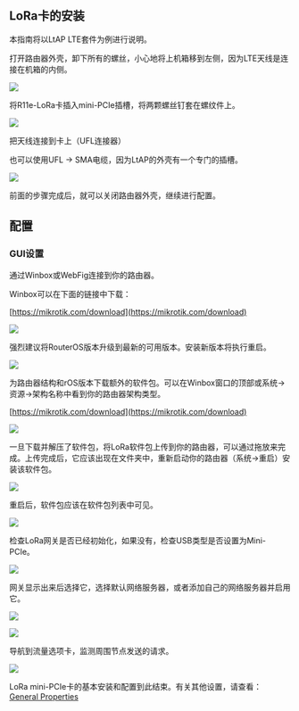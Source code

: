 ## LoRa卡的安装

本指南将以LtAP LTE套件为例进行说明。

打开路由器外壳，卸下所有的螺丝，小心地将上机箱移到左侧，因为LTE天线是连接在机箱的内侧。

  

![](https://help.mikrotik.com/docs/download/attachments/50692141/1.png?version=1&modificationDate=1609848720368&api=v2)

  

将R11e-LoRa卡插入mini-PCIe插槽，将两颗螺丝钉套在螺纹件上。

  

![](https://help.mikrotik.com/docs/download/attachments/50692141/OpenCaseNoCard.jpeg?version=1&modificationDate=1609922446595&api=v2)

  

把天线连接到卡上（UFL连接器） 

也可以使用UFL → SMA电缆，因为LtAP的外壳有一个专门的插槽。

  

![](https://help.mikrotik.com/docs/download/attachments/50692141/OpenCase.jpeg?version=1&modificationDate=1609922460528&api=v2)

  

前面的步骤完成后，就可以关闭路由器外壳，继续进行配置。

## 配置

### GUI设置

通过Winbox或WebFig连接到你的路由器。

Winbox可以在下面的链接中下载：

[https://mikrotik.com/download](https://mikrotik.com/download)

  

![](https://help.mikrotik.com/docs/download/attachments/50692141/WinboxLogin.png?version=2&modificationDate=1609922552358&api=v2)

  

强烈建议将RouterOS版本升级到最新的可用版本。安装新版本将执行重启。

  

![](https://help.mikrotik.com/docs/download/attachments/50692141/rosUpgrade.png?version=1&modificationDate=1609921627894&api=v2)

  

为路由器结构和rOS版本下载额外的软件包。可以在Winbox窗口的顶部或系统→资源→架构名称中看到你的路由器架构类型。

[https://mikrotik.com/download](https://mikrotik.com/download)

  

![](https://help.mikrotik.com/docs/download/attachments/50692141/ExtraPackages.png?version=1&modificationDate=1609923306859&api=v2)

  

一旦下载并解压了软件包，将LoRa软件包上传到你的路由器，可以通过拖放来完成。上传完成后，它应该出现在文件夹中，重新启动你的路由器（系统→重启）安装该软件包。

  

![](https://help.mikrotik.com/docs/download/attachments/50692141/LoraUpload.png?version=3&modificationDate=1609929801527&api=v2)

  

重启后，软件包应该在软件包列表中可见。

  

![](https://help.mikrotik.com/docs/download/attachments/50692141/LoRaInstalled.png?version=1&modificationDate=1609929836867&api=v2)

  

检查LoRa网关是否已经初始化，如果没有，检查USB类型是否设置为Mini-PCIe。



![](https://help.mikrotik.com/docs/download/attachments/50692141/LoraPackageVisible.png?version=2&modificationDate=1609932721368&api=v2)

  

网关显示出来后选择它，选择默认网络服务器，或者添加自己的网络服务器并启用它。

  

![](https://help.mikrotik.com/docs/download/attachments/50692141/Server.png?version=2&modificationDate=1609940527272&api=v2)

  

![](https://help.mikrotik.com/docs/download/attachments/50692141/LoraEnabling.png?version=3&modificationDate=1609940543598&api=v2)

  

导航到流量选项卡，监测周围节点发送的请求。

  

![](https://help.mikrotik.com/docs/download/attachments/50692141/Traffic.png?version=2&modificationDate=1609933802611&api=v2)

  

LoRa mini-PCIe卡的基本安装和配置到此结束。有关其他设置，请查看： [General Properties](https://help.mikrotik.com/docs/display/ROS/General+Properties)

